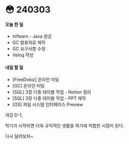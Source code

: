 # 😳 240303

#### 오늘 한 일

* Inflearn - Java 완강
* GC 발표자료 제작
* GC 요구사항 수정
* Velog 작성

#### 내일 할 일

* \[FreeDobiz] 온라인 미팅
* \[GC] 온라인 미팅
* \[SQL] 3장 다중 테이블 작업 - Notion 정리
* \[SQL] 3장 다중 테이블 작업 - PPT 제작
* \[OS] 파일 시스템 인터페이스 Preview

개강 D-1,&#x20;

학기가 시작되면 더욱 규칙적인 생활을 하기에 적합한 시점이 된다.

다시 달려보자\~
